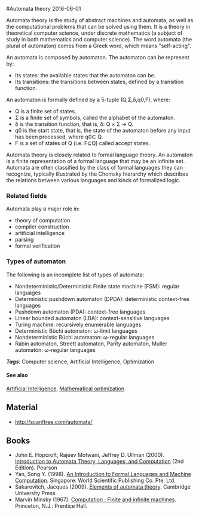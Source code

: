 
#Automata theory
2016-06-01

Automata theory is the study of abstract machines and automata, as well as the computational problems that can be solved using them. It is a theory in theoretical computer science, under discrete mathematics (a subject of study in both mathematics and computer science). The word automata (the plural of automaton) comes from a Greek word, which means "self-acting".

An automata is composed by automaton. The automaton can be represent by:
* Its states: the available states that the automaton can be.
* Its transitions: the transitions between states, defined by a transition function.

An automaton is formally defined by a 5-tuple (Q,Σ,δ,q0,F), where:
* Q is a finite set of states.
* Σ is a finite set of symbols, called the alphabet of the automaton.
* δ is the transition function, that is, δ: Q × Σ → Q.
* q0 is the start state, that is, the state of the automaton before any input has been processed, where q0∈ Q.
* F is a set of states of Q (i.e. F⊆Q) called accept states.

Automata theory is closely related to formal language theory. An automaton is a finite representation of a formal language that may be an infinite set. Automata are often classified by the class of formal languages they can recognize, typically illustrated by the Chomsky hierarchy which describes the relations between various languages and kinds of formalized logic.


### Related fields
Automata play a major role in:
* theory of computation
* compiler construction
* artificial intelligence
* parsing
* formal verification

### Types of automaton
The following is an incomplete list of types of automata: 
* Nondeterministic/Deterministic Finite state machine (FSM): regular languages
* Deterministic pushdown automaton (DPDA): deterministic context-free languages
* Pushdown automaton (PDA): context-free languages
* Linear bounded automaton (LBA): context-sensitive languages
* Turing machine: recursively enumerable languages
* Deterministic Büchi automaton: ω-limit languages
* Nondeterministic Büchi automaton: ω-regular languages
* Rabin automaton, Streett automaton, Parity automaton, Muller automaton: ω-regular languages

***Tags***: Computer science, Artificial Intelligence, Optimization

#### See also
[Artificial Intelligence](/artificial_intelligence), [Mathematical optimization](/mathematical_optimization)
## Material
* http://scanftree.com/automata/

## Books
* John E. Hopcroft, Rajeev Motwani, Jeffrey D. Ullman (2000). [Introduction to Automata Theory, Languages, and Computation](https://www.goodreads.com/book/show/1384026.Introduction_to_Automata_Theory_Languages_and_Computation) (2nd Edition). Pearson
* Yan, Song Y. (1998). [An Introduction to Formal Languages and Machine Computation](https://www.goodreads.com/book/show/573124.An_Introduction_To_Formal_Languages_And_Machine_Computation). Singapore: World Scientific Publishing Co. Pte. Ltd.
* Sakarovitch, Jacques (2009). [Elements of automata theory](https://www.goodreads.com/book/show/7532731-elements-of-automata-theory). Cambridge University Press.
* Marvin Minsky (1967). [Computation : Finite and infinite machines](https://www.goodreads.com/book/show/326791.Computation). Princeton, N.J.: Prentice Hall.


